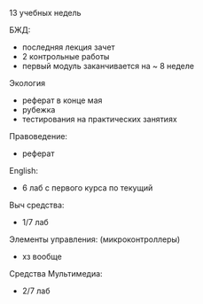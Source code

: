 13 учебных недель

БЖД:
- последняя лекция зачет
- 2 контрольные работы
- первый модуль заканчивается на ~ 8 неделе

Экология
- реферат в конце мая
- рубежка
- тестирования на практических занятиях

Правоведение:
- реферат

English:
- 6 лаб с первого курса по текущий

Выч средства:
- 1/7 лаб 

Элементы управления: (микроконтроллеры)
- хз вообще

Средства Мультимедиа:
- 2/7 лаб
